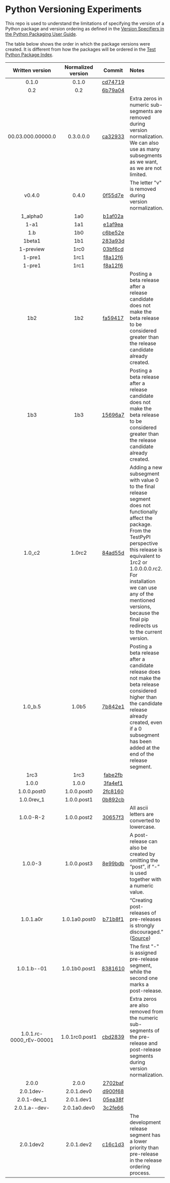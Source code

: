 # Python Versioning Experiments

This repo is used to understand the limitations of specifying the
version of a Python package and version ordering as defined in the
[Version Specifiers in the Python Packaging User Guide](https://packaging.python.org/en/latest/specifications/version-specifiers/).

The table below shows the order in which the package versions were
created. It is different from how the packages will be ordered in the
[Test Python Package Index](https://test.pypi.org/project/pythonversioningexperiments/).

| Written version   | Normalized version| Commit                                   | Notes                   |
| :---------------: | :---------------: | :--------------------------------------: | :---------------------- |
| 0.1.0             | 0.1.0             | [cd74719](https://github.com/GabrielGiurgica/python-versioning-experiments/commit/cd747197cfd8d7c0c3e33e15be8f76af145c68c6) |                         |
| 0.2               | 0.2               | [6b79a04](https://github.com/GabrielGiurgica/python-versioning-experiments/commit/6b79a044d47a225a51207d830e1739d19f908514) |                         |
| 00.03.000.00000.0 | 0.3.0.0.0         | [ca32933](https://github.com/GabrielGiurgica/python-versioning-experiments/commit/ca329332c241113d413d2fbde603c1a488465359) | Extra zeros in numeric sub-segments are removed during version normalization. We can also use as many subsegments as we want, as we are not limited. |
| v0.4.0            | 0.4.0             | [0f55d7e](https://github.com/GabrielGiurgica/python-versioning-experiments/commit/0f55d7e9590cfb7d14b2780d68995a9952963ca3) | The letter "v" is removed during version normalization. |
| 1_alpha0           | 1a0              | [b1af02a](https://github.com/GabrielGiurgica/python-versioning-experiments/commit/b1af02ad70a3a52e2f045c9bc5d45c183695995f) |  |
| 1-a1               | 1a1              | [e1af9ea](https://github.com/GabrielGiurgica/python-versioning-experiments/commit/e1af9ea033c803301210503a25d67e84299e1242) |  |
| 1.b                | 1b0              | [c6be52e](https://github.com/GabrielGiurgica/python-versioning-experiments/commit/c6be52ed752c3dd9f9baca561cd2d353f8135f1e) |  |
| 1beta1             | 1b1              | [283a93d](https://github.com/GabrielGiurgica/python-versioning-experiments/commit/283a93dd92f7039d32aee89b340e3978cc8ac7a3) |  |
| 1-preview          | 1rc0             | [03bf6cd](https://github.com/GabrielGiurgica/python-versioning-experiments/commit/03bf6cd417c653da8ba2413f8caae2467a131067) |  |
| 1-pre1             | 1rc1             | [f8a12f6](https://github.com/GabrielGiurgica/python-versioning-experiments/commit/f8a12f6e825a4e52c0f407d9f6e2460142a8fe90) |  |
| 1-pre1             | 1rc1             | [f8a12f6](https://github.com/GabrielGiurgica/python-versioning-experiments/commit/f8a12f6e825a4e52c0f407d9f6e2460142a8fe90) |  |
| 1b2                | 1b2              | [fa59417](https://github.com/GabrielGiurgica/python-versioning-experiments/commit/fa594177289f3a75856778f1d480e7fbe2b012ad) | Posting a beta release after a release candidate does not make the beta release to be considered greater than the release candidate already created. |
| 1b3                | 1b3              | [15696a7](https://github.com/GabrielGiurgica/python-versioning-experiments/commit/15696a799573fda618073a51215738c4cb4351ed) | Posting a beta release after a release candidate does not make the beta release to be considered greater than the release candidate already created. |
| 1.0_c2             | 1.0rc2           | [84ad55d](https://github.com/GabrielGiurgica/python-versioning-experiments/commit/84ad55dc8d1eba222173cbfa9077eb0472113b86) | Adding a new subsegment with value 0 to the final release segment does not functionally affect the package. From the TestPyPI perspective this release is equivalent to 1rc2 or 1.0.0.0.0.rc2. For installation we can use any of the mentioned versions, because the final pip redirects us to the current version. |
| 1.0_b.5             | 1.0b5           | [7b842e1](https://github.com/GabrielGiurgica/python-versioning-experiments/commit/7b842e1e4b97c92965e1c95353c1e0b60745234b) | Posting a beta release after a candidate release does not make the beta release considered higher than the candidate release already created, even if a 0 subsegment has been added at the end of the release segment. |
| 1rc3                | 1rc3             | [fabe2fb](https://github.com/GabrielGiurgica/python-versioning-experiments/commit/fabe2fbba00d9655e3df220b30b05b7b153147d8) |  |
| 1.0.0               | 1.0.0            | [3fa4ef1](https://github.com/GabrielGiurgica/python-versioning-experiments/commit/3fa4ef17ed93b93d57d2e7f814c794bf7d4646c6) |  |
| 1.0.0.post0         | 1.0.0.post0      | [2fc8160](https://github.com/GabrielGiurgica/python-versioning-experiments/commit/2fc8160b9c4e58b9da8895688918e433ae51b6a8) |  |
| 1.0.0rev_1          | 1.0.0.post1      | [0b892cb](https://github.com/GabrielGiurgica/python-versioning-experiments/commit/0b892cb20446783e534dd48f992cf3c3a9575306) |  |
| 1.0.0-R-2           | 1.0.0.post2      | [30657f3](https://github.com/GabrielGiurgica/python-versioning-experiments/commit/30657f3f0b563c40ae5448d7faf447373db32c54) | All ascii letters are converted to lowercase. |
| 1.0.0-3             | 1.0.0.post3      | [8e99bdb](https://github.com/GabrielGiurgica/python-versioning-experiments/commit/8e99bdb1ecdce8afcd0574210b63656896c864b9) | A post-release can also be created by omitting the “post”, if “-” is used together with a numeric value. |
| 1.0.1.a0r           | 1.0.1a0.post0    | [b71b8f1](https://github.com/GabrielGiurgica/python-versioning-experiments/commit/b71b8f102dcf85207e7faa64fb35540817b1b70e) | “Creating post-releases of pre-releases is strongly discouraged.” ([Source](https://packaging.python.org/en/latest/specifications/version-specifiers/#post-releases)) |
| 1.0.1.b--01         | 1.0.1b0.post1      | [8381610](https://github.com/GabrielGiurgica/python-versioning-experiments/commit/83816109b579efa896363fd96fb620c91bc3b894) | The first "-" is assigned pre-release segment, while the second one marks a post-release. |
| 1.0.1.rc-0000_rEv-00001 | 1.0.1rc0.post1 | [cbd2839](https://github.com/GabrielGiurgica/python-versioning-experiments/commit/cbd2839e839bfdb2857b49c7bae6e7d23027ce5b) | Extra zeros are also removed from the numeric sub-segments of the pre-release and post-release segments during version normalization. |
| 2.0.0               | 2.0.0              | [2702baf](https://github.com/GabrielGiurgica/python-versioning-experiments/commit/2702baf8252081235b1026cd698b4f231d12ca4b) |  |
| 2.0.1dev-           | 2.0.1.dev0         | [d900f68](https://github.com/GabrielGiurgica/python-versioning-experiments/commit/d900f6820a28a1ec59d9d9fbab835e287abec23f) |  |
| 2.0.1-dev_1         | 2.0.1.dev1         | [05ea38f](https://github.com/GabrielGiurgica/python-versioning-experiments/commit/05ea38f4ff49fa9b59df4bca36f7d0e39eaaf38d) |  |
| 2.0.1.a--dev-       | 2.0.1a0.dev0       | [3c2fe66](https://github.com/GabrielGiurgica/python-versioning-experiments/commit/3c2fe66ace5668242d5c3d2c7d5de2b5eef2a8e5) |  |
| 2.0.1dev2           | 2.0.1.dev2         | [c16c1d3](https://github.com/GabrielGiurgica/python-versioning-experiments/commit/c16c1d3ba7e0aeae42f586a0a1e8dcc7cd819ad1) | The development release segment has a lower priority than pre-release in the release ordering process. |